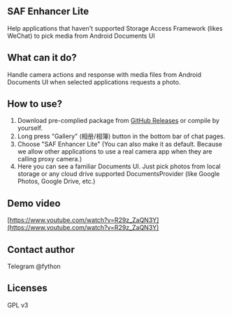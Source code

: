 SAF Enhancer Lite
----

Help applications that haven't supported Storage Access Framework (likes WeChat) 
to pick media from Android Documents UI

## What can it do?

Handle camera actions and response with media files from Android Documents UI 
when selected applications requests a photo.

## How to use?

1. Download pre-complied package from [GitHub Releases](https://github.com/fython-tools/DocUIProxy-Android/releases) or compile by yourself.
2. Long press "Gallery" (相册/相簿) button in the bottom bar of chat pages.
3. Choose "SAF Enhancer Lite" (You can also make it as default. 
Because we allow other applications to use a real camera app when they are calling proxy camera.)
4. Here you can see a familiar Documents UI. Just pick photos from local storage or any cloud drive 
supported DocumentsProvider (like Google Photos, Google Drive, etc.)

## Demo video

[https://www.youtube.com/watch?v=R29z_ZaQN3Y](https://www.youtube.com/watch?v=R29z_ZaQN3Y)

## Contact author

Telegram @fython

## Licenses

GPL v3